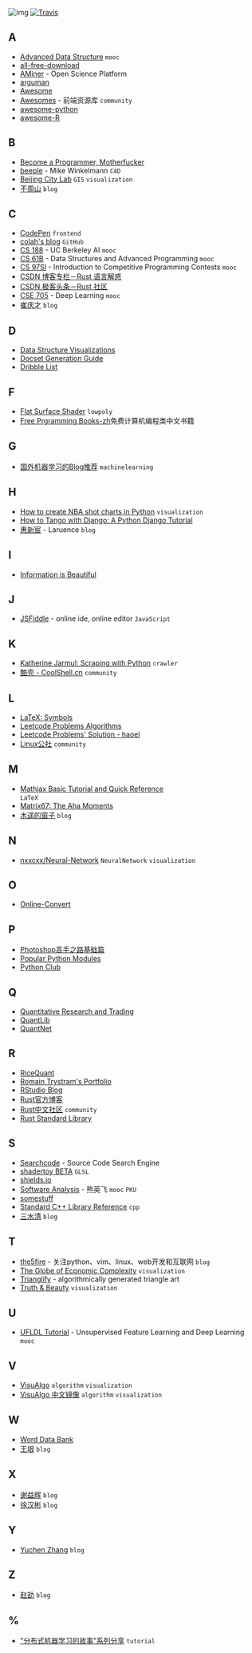 ![img](https://cloud.githubusercontent.com/assets/9131176/10849882/d58b2894-7f5d-11e5-8d07-0a1ee2f2d323.png)
[![Travis](https://img.shields.io/travis/rust-lang/rust.svg)](https://github.com/wuzhiyi/marklist/blob/master/README.md)

## A

* [Advanced Data Structure](https://courses.csail.mit.edu/6.851/spring14/) `mooc`</br>
* [all-free-download](http://all-free-download.com)</br>
* [AMiner](https://aminer.org/) - Open Science Platform</br>
* [arguman](http://en.arguman.org/)</br>
* [Awesome](https://github.com/sindresorhus/awesome)</br>
* [Awesomes](http://awesomes.cn/) - 前端资源库 `community`</br>
* [awesome-python](https://github.com/vinta/awesome-python)</br>
* [awesome-R](https://github.com/qinwf/awesome-R#graphic-displays)</br>

## B

* [Become a Programmer, Motherfucker](http://programming-motherfucker.com/become.html)</br>
* [beeple](http://www.beeple-crap.com/index.php) - Mike Winkelmann `C4D`</br>
* [Beijing City Lab](http://www.beijingcitylab.com/) `GIS` `visualization`</br>
* [不周山](http://www.wentrue.net/blog/) `blog` </br>

## C

* [CodePen](http://codepen.io/) `frontend` </br>
* [colah's blog](http://colah.github.io/) `GitHub`</br>
* [CS 188](http://ai.berkeley.edu/project_overview.html) - UC Berkeley AI `mooc`</br>
* [CS 61B](http://www-inst.eecs.berkeley.edu/~cs61b/fa15/) - Data Structures and Advanced Programming `mooc`</br>
* [CS 97SI](http://web.stanford.edu/class/cs97si/) - Introduction to Competitive Programming Contests `mooc`</br>
* [CSDN 博客专栏－Rust 语言解惑](https://blog.csdn.net/column/details/rust.html?page=1)</br>
* [CSDN 极客头条－Rust 社区](https://geek.csdn.net/forum/8)</br>
* [CSE 705](http://www.cse.buffalo.edu/~hungngo/classes/2015/705/) - Deep Learning `mooc`</br>
* [崔庆才](http://cuiqingcai.com/) `blog`</br>

## D

* [Data Structure Visualizations](https://www.cs.usfca.edu/~galles/visualization/Algorithms.html)</br>
* [Docset Generation Guide](https://kapeli.com/docsets)</br>
* [Dribble List](https://dribbble.com/ShekXiang/following)</br>

## F

* [Flat Surface Shader](http://matthew.wagerfield.com/flat-surface-shader/) `lowpoly`</br>
* [Free Prgramming Books-zh](https://github.com/chengym/free-programming-books-zh_CN)免费计算机编程类中文书籍</br>

## G

* [国外机器学习的Blog推荐](http://suanfazu.com/t/guo-wai-ji-qi-xue-xi-de-blogtui-jian/26) `machinelearning`</br>

## H

* [How to create NBA shot charts in Python](http://savvastjortjoglou.com/nba-shot-sharts.html) `visualization`</br>
* [How to Tango with Django: A Python Django Tutorial](http://www.tangowithdjango.com/)</br>
* [惠新宸](http://www.laruence.com/) - Laruence `blog`</br>

## I

* [Information is Beautiful](http://www.informationisbeautiful.net/)</br>

## J

* [JSFiddle](http://jsfiddle.net/) - online ide, online editor `JavaScript`</br>

## K

* [Katherine Jarmul: Scraping with Python](https://www.youtube.com/watch?t=2042&v=p1iX0uxM1w8) `crawler`</br>
* [酷壳 - CoolShell.cn](http://coolshell.cn/) `community`</br>

## L

* [LaTeX: Symbols](http://www.artofproblemsolving.com/wiki/index.php/LaTeX:Symbols)</br>
* [Leetcode Problems Algorithms](https://leetcode.com/problemset/algorithms/)</br>
* [Leetcode Problems' Solution - haoel](https://github.com/haoel/leetcode)</br>
* [Linux公社](https://www.linuxidc.com) `community`</br>

## M

* [Mathjax Basic Tutorial and Quick Reference](http://meta.math.stackexchange.com/questions/5020/mathjax-basic-tutorial-and-quick-reference)</br> `LaTeX`
* [Matrix67: The Aha Moments](http://www.matrix67.com/blog/)</br>
* [木遥的窗子](http://blog.farmostwood.net/) `blog`</br>

## N

* [nxxcxx/Neural-Network](http://nxxcxx.github.io/Neural-Network/) `NeuralNetwork` `visualization`</br>

## O

- [Online-Convert](http://image.online-convert.com/convert-to-webp)</br>

## P

* [Photoshop高手之路基础篇](http://study.163.com/course/introduction/203001.htm#/courseDetail)</br>
* [Popular Python Modules](http://www.programcreek.com/python/index/module/list)</br>
* [Python Club](http://www.pythonclub.org/start)</br>

## Q

* [Quantitative Research and Trading](http://jonathankinlay.com/)</br>
* [QuantLib](https://github.com/lballabio/quantlib)</br>
* [QuantNet](https://www.quantnet.com/)</br>

## R

* [RiceQuant](https://www.ricequant.com/)</br>
* [Romain Trystram's Portfolio](http://laylow.prosite.com/)</br>
* [RStudio Blog ](http://blog.rstudio.org/)</br>
* [Rust官方博客](http://blog.rust-lang.org/)</br>
* [Rust中文社区](https://www.rust.cc) `community`</br>
* [Rust Standard Library](https://doc.rust-lang.org/std/)</br>

## S

* [Searchcode](https://searchcode.com/) - Source Code Search Engine</br>
* [shadertoy BETA](https://www.shadertoy.com/) `GLSL`</br>
* [shields.io](http://shields.io/)</br>
* [Software Analysis](http://sei.pku.edu.cn/~xiongyf04/SA/2015/main.htm) - 熊英飞 `mooc` `PKU`</br>
* [somestuff](http://somestuff.ru/)</br>
* [Standard C++ Library Reference](http://www.cplusplus.com/reference/) `cpp`</br>
* [三水清](http://js8.in/) `blog`</br>

## T

* [the5fire](http://www.the5fire.com/) - 关注python、vim、linux、web开发和互联网 `blog`</br>
* [The Globe of Economic Complexity](http://globe.cid.harvard.edu/?mode=gridSphere&id=null) `visualization`</br>
* [Trianglify](http://qrohlf.com/trianglify/#gettingstarted) - algorithmically generated triangle art</br>
* [Truth & Beauty](http://truth-and-beauty.net/) `visualization`</br>

## U

* [UFLDL Tutorial](http://ufldl.stanford.edu/tutorial/) - Unsupervised Feature Learning and Deep Learning `mooc`</br>

## V

* [VisuAlgo](http://visualgo.net/) `algorithm` `visualization`</br>
* [VisuAlgo 中文镜像](http://zh.visualgo.net/) `algorithm` `visualization`</br>

## W

* [Word Data Bank](http://databank.worldbank.org/data/home.aspx) </br>
* [王垠](http://www.yinwang.org/) `blog`</br>

## X

* [谢益辉](http://yihui.name/cn/) `blog`</br>
* [徐汉彬](http://hansionxu.blog.163.com/) `blog`</br>

## Y

* [Yuchen Zhang](http://www.cs.berkeley.edu/~yuczhang/) `blog`</br>

## Z

* [赵劼](http://blog.zhaojie.me/) `blog`</br>

## %

* ["分布式机器学习的故事"系列分享](http://cxwangyi.github.io/notes/2014-01-20-distributed-machine-learning.html) `tutorial`</br>
